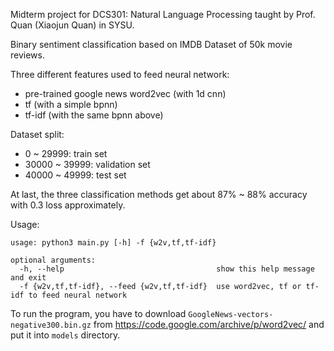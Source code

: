 Midterm project for DCS301: Natural Language Processing taught by Prof. Quan (Xiaojun Quan) in SYSU.

Binary sentiment classification based on IMDB Dataset of 50k movie reviews.

Three different features used to feed neural network:
- pre-trained google news word2vec (with 1d cnn)
- tf (with a simple bpnn)
- tf-idf (with the same bpnn above)

Dataset split:
- 0 ~ 29999: train set
- 30000 ~ 39999: validation set
- 40000 ~ 49999: test set

At last, the three classification methods get about 87% ~ 88% accuracy with 0.3 loss approximately.

Usage:
```
usage: python3 main.py [-h] -f {w2v,tf,tf-idf}

optional arguments:
  -h, --help                                  show this help message and exit
  -f {w2v,tf,tf-idf}, --feed {w2v,tf,tf-idf}  use word2vec, tf or tf-idf to feed neural network
```

To run the program, you have to download `GoogleNews-vectors-negative300.bin.gz` from https://code.google.com/archive/p/word2vec/ and put it into `models` directory.

